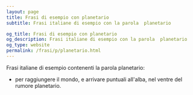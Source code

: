 ```yaml
---
layout: page
title: Frasi di esempio con planetario 
subtitle: Frasi italiane di esempio con la parola  planetario

og_title: Frasi di esempio con planetario 
og_description: Frasi italiane di esempio con la parola  planetario
og_type: website
permalink: /frasi/p/planetario.html
---
```


Frasi italiane di esempio contenenti la parola planetario:


- per raggiungere il mondo, e arrivare puntuali all'alba, nel ventre del rumore planetario.

